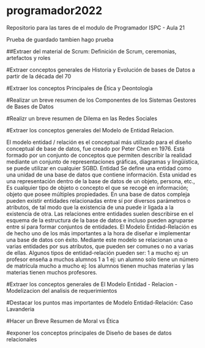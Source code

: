# programador2022
Repositorio para las tares de el modulo de Programador ISPC - Aula 21


Prueba de guardado tambien hago prueba 


##Extraer del material de Scrum: Definición de Scrum, ceremonias, artefactos y roles



#Extraer conceptos generales de Historia y Evolución de bases de Datos a partir de la década del 70



#Extraer los conceptos Principales de Ética y Deontología



#Realizar un breve resumen de los Componentes de los Sistemas Gestores de Bases de Datos



#Realizr un breve resumen de Dilema en las Redes Sociales



#Extraer los conceptos generales del Modelo de Entidad Relacion.

 El modelo entidad / relación es el conceptual más utilizado para el diseño conceptual de base de datos, fue creado
por Peter Chen en 1976. Está formado por un conjunto de conceptos que permiten describir la realidad mediante un
conjunto de representaciones gráficas, diagramas y lingüística, se puede utilizar en cualquier SGBD.
 Entidad Se define una entidad como una unidad de una base de datos que contiene información.
 Esta unidad es una representación dentro de la base de datos de un objeto, persona, etc.,
Es cualquier tipo de objeto o concepto el que se recogé en información; objeto que posee múltiples propiedades.
En una base de datos compleja pueden existir entidades relacionadas entre sí por diversos parámetros o atributos,
de tal modo que la existencia de una puede ir ligada a la existencia de otra.
 Las relaciones entre entidades suelen describirse en el esquema de la estructura de la base de datos e incluso
pueden agruparse entre sí para formar conjuntos de entidades.
 El Modelo Entidad-Relación es de hecho uno de los más importantes a la hora de diseñar e implementar una base de datos con éxito.
Mediante este modelo se relacionan una o varias entidades por sus atributos, que pueden ser comunes o no a varias de ellas.
Algunos tipos de entidad-relación pueden ser:
  1 a mucho ej: un profesor enseña a muchos alumnos
  1 a 1 ej: un alumno solo tiene un número de matrícula
  mucho a mucho ej: los alumnos tienen muchas materias y las materias tienen muchos profesores.


#Extraer los conceptos generales de El Modelo Entidad - Relacion - Modelizacion del analisis de requerimientos




#Destacar los puntos mas importantes de Modelo Entidad-Relación: Caso Lavanderia



#Hacer un Breve Resumen de Moral vs Ética




#exponer los conceptos principales de Diseño de bases de datos relacionales






